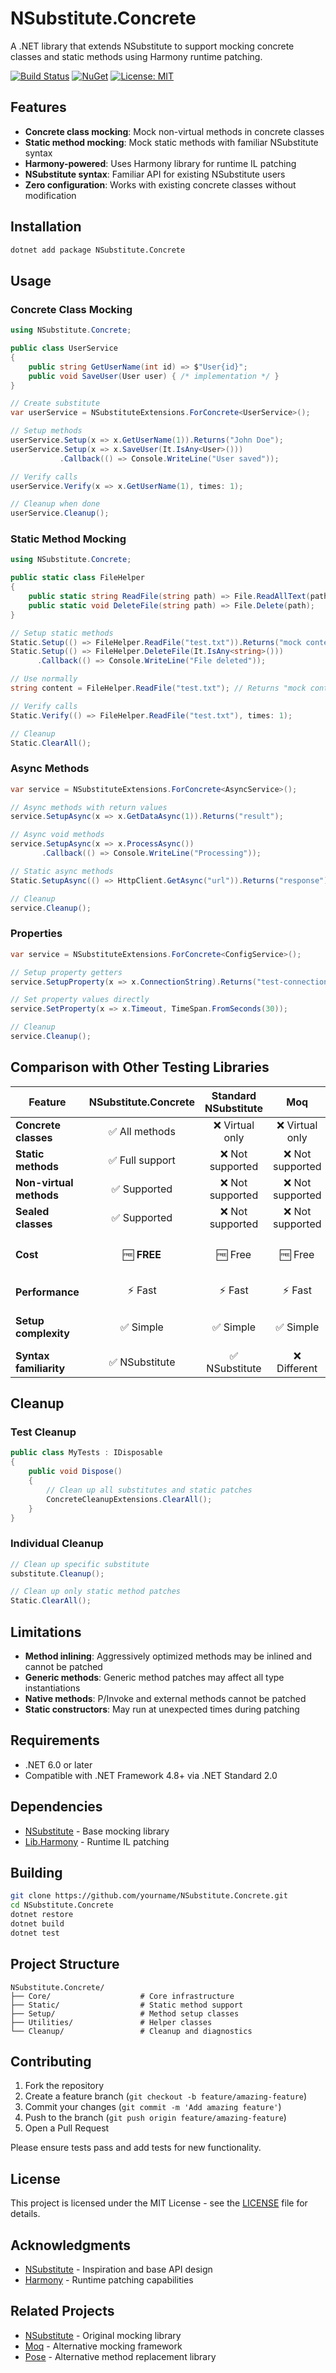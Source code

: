 # NSubstitute.Concrete

A .NET library that extends NSubstitute to support mocking concrete classes and static methods using Harmony runtime patching.

[![Build Status](https://github.com/jayarrowz/NSubstituteConcrete/workflows/CI/badge.svg)](https://github.com/jayarrowz/NSubstituteConcrete/actions)
[![NuGet](https://img.shields.io/nuget/v/NSubstitute.Concrete.svg)](https://www.nuget.org/packages/NSubstituteConcrete)
[![License: MIT](https://img.shields.io/badge/License-MIT-yellow.svg)](https://opensource.org/licenses/MIT)

## Features

- **Concrete class mocking**: Mock non-virtual methods in concrete classes
- **Static method mocking**: Mock static methods with familiar NSubstitute syntax
- **Harmony-powered**: Uses Harmony library for runtime IL patching
- **NSubstitute syntax**: Familiar API for existing NSubstitute users
- **Zero configuration**: Works with existing concrete classes without modification

## Installation

```bash
dotnet add package NSubstitute.Concrete
```

## Usage

### Concrete Class Mocking

```csharp
using NSubstitute.Concrete;

public class UserService
{
    public string GetUserName(int id) => $"User{id}";
    public void SaveUser(User user) { /* implementation */ }
}

// Create substitute
var userService = NSubstituteExtensions.ForConcrete<UserService>();

// Setup methods
userService.Setup(x => x.GetUserName(1)).Returns("John Doe");
userService.Setup(x => x.SaveUser(It.IsAny<User>()))
           .Callback(() => Console.WriteLine("User saved"));

// Verify calls
userService.Verify(x => x.GetUserName(1), times: 1);

// Cleanup when done
userService.Cleanup();
```

### Static Method Mocking

```csharp
using NSubstitute.Concrete;

public static class FileHelper
{
    public static string ReadFile(string path) => File.ReadAllText(path);
    public static void DeleteFile(string path) => File.Delete(path);
}

// Setup static methods
Static.Setup(() => FileHelper.ReadFile("test.txt")).Returns("mock content");
Static.Setup(() => FileHelper.DeleteFile(It.IsAny<string>()))
      .Callback(() => Console.WriteLine("File deleted"));

// Use normally
string content = FileHelper.ReadFile("test.txt"); // Returns "mock content"

// Verify calls
Static.Verify(() => FileHelper.ReadFile("test.txt"), times: 1);

// Cleanup
Static.ClearAll();
```

### Async Methods

```csharp
var service = NSubstituteExtensions.ForConcrete<AsyncService>();

// Async methods with return values
service.SetupAsync(x => x.GetDataAsync(1)).Returns("result");

// Async void methods  
service.SetupAsync(x => x.ProcessAsync())
       .Callback(() => Console.WriteLine("Processing"));

// Static async methods
Static.SetupAsync(() => HttpClient.GetAsync("url")).Returns("response");

// Cleanup
service.Cleanup();
```

### Properties

```csharp
var service = NSubstituteExtensions.ForConcrete<ConfigService>();

// Setup property getters
service.SetupProperty(x => x.ConnectionString).Returns("test-connection");

// Set property values directly
service.SetProperty(x => x.Timeout, TimeSpan.FromSeconds(30));

// Cleanup
service.Cleanup();
```

## Comparison with Other Testing Libraries

| Feature | NSubstitute.Concrete | Standard NSubstitute | Moq | TypeMock Isolator | Microsoft Fakes |
|---------|:-------------------:|:-------------------:|:---:|:----------------:|:---------------:|
| **Concrete classes** | ✅ All methods | ❌ Virtual only | ❌ Virtual only | ✅ All methods | ✅ All methods |
| **Static methods** | ✅ Full support | ❌ Not supported | ❌ Not supported | ✅ Full support | ✅ Full support |
| **Non-virtual methods** | ✅ Supported | ❌ Not supported | ❌ Not supported | ✅ Supported | ✅ Supported |
| **Sealed classes** | ✅ Supported | ❌ Not supported | ❌ Not supported | ✅ Supported | ✅ Supported |
| **Cost** | 🆓 **FREE** | 🆓 Free | 🆓 Free | 💰 ~$1,000+/license | 💰 VS Enterprise required |
| **Performance** | ⚡ Fast | ⚡ Fast | ⚡ Fast | ⚠️ Slower (profiler) | ⚠️ Slower (shims) |
| **Setup complexity** | ✅ Simple | ✅ Simple | ✅ Simple | ⚠️ Complex setup | ⚠️ Complex setup |
| **Syntax familiarity** | ✅ NSubstitute | ✅ NSubstitute | ❌ Different | ❌ Different | ❌ Different |

## Cleanup

### Test Cleanup
```csharp
public class MyTests : IDisposable
{
    public void Dispose()
    {
        // Clean up all substitutes and static patches
        ConcreteCleanupExtensions.ClearAll();
    }
}
```

### Individual Cleanup
```csharp
// Clean up specific substitute
substitute.Cleanup();

// Clean up only static method patches
Static.ClearAll();
```

## Limitations

- **Method inlining**: Aggressively optimized methods may be inlined and cannot be patched
- **Generic methods**: Generic method patches may affect all type instantiations
- **Native methods**: P/Invoke and external methods cannot be patched
- **Static constructors**: May run at unexpected times during patching

## Requirements

- .NET 6.0 or later
- Compatible with .NET Framework 4.8+ via .NET Standard 2.0

## Dependencies

- [NSubstitute](https://github.com/nsubstitute/NSubstitute) - Base mocking library
- [Lib.Harmony](https://github.com/pardeike/Harmony) - Runtime IL patching

## Building

```bash
git clone https://github.com/yourname/NSubstitute.Concrete.git
cd NSubstitute.Concrete
dotnet restore
dotnet build
dotnet test
```

## Project Structure

```
NSubstitute.Concrete/
├── Core/                    # Core infrastructure
├── Static/                  # Static method support  
├── Setup/                   # Method setup classes
├── Utilities/               # Helper classes
└── Cleanup/                 # Cleanup and diagnostics
```

## Contributing

1. Fork the repository
2. Create a feature branch (`git checkout -b feature/amazing-feature`)
3. Commit your changes (`git commit -m 'Add amazing feature'`)
4. Push to the branch (`git push origin feature/amazing-feature`)
5. Open a Pull Request

Please ensure tests pass and add tests for new functionality.

## License

This project is licensed under the MIT License - see the [LICENSE](LICENSE) file for details.

## Acknowledgments

- [NSubstitute](https://nsubstitute.github.io/) - Inspiration and base API design
- [Harmony](https://github.com/pardeike/Harmony) - Runtime patching capabilities

## Related Projects

- [NSubstitute](https://github.com/nsubstitute/NSubstitute) - Original mocking library
- [Moq](https://github.com/moq/moq4) - Alternative mocking framework
- [Pose](https://github.com/tonerdo/pose) - Alternative method replacement library
